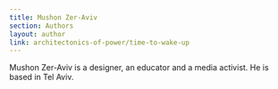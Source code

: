 ```yaml
---
title: Mushon Zer-Aviv
section: Authors
layout: author
link: architectonics-of-power/time-to-wake-up
---
```

Mushon Zer-Aviv is a designer, an educator and a media activist. He is based
in Tel Aviv.


